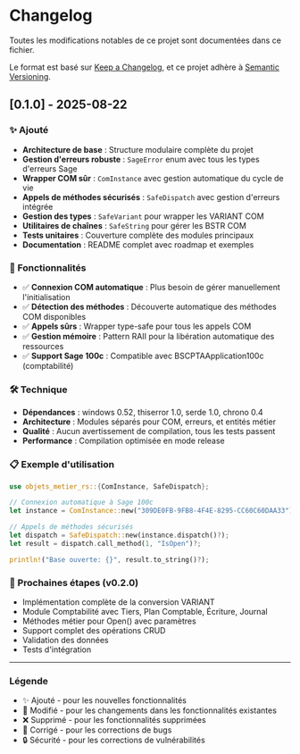 # Changelog

Toutes les modifications notables de ce projet sont documentées dans ce fichier.

Le format est basé sur [Keep a Changelog](https://keepachangelog.com/en/1.0.0/),
et ce projet adhère à [Semantic Versioning](https://semver.org/spec/v2.0.0.html).

## [0.1.0] - 2025-08-22

### ✨ Ajouté
- **Architecture de base** : Structure modulaire complète du projet
- **Gestion d'erreurs robuste** : `SageError` enum avec tous les types d'erreurs Sage
- **Wrapper COM sûr** : `ComInstance` avec gestion automatique du cycle de vie
- **Appels de méthodes sécurisés** : `SafeDispatch` avec gestion d'erreurs intégrée
- **Gestion des types** : `SafeVariant` pour wrapper les VARIANT COM
- **Utilitaires de chaînes** : `SafeString` pour gérer les BSTR COM
- **Tests unitaires** : Couverture complète des modules principaux
- **Documentation** : README complet avec roadmap et exemples

### 🔧 Fonctionnalités
- ✅ **Connexion COM automatique** : Plus besoin de gérer manuellement l'initialisation
- ✅ **Détection des méthodes** : Découverte automatique des méthodes COM disponibles
- ✅ **Appels sûrs** : Wrapper type-safe pour tous les appels COM
- ✅ **Gestion mémoire** : Pattern RAII pour la libération automatique des ressources
- ✅ **Support Sage 100c** : Compatible avec BSCPTAApplication100c (comptabilité)

### 🛠️ Technique
- **Dépendances** : windows 0.52, thiserror 1.0, serde 1.0, chrono 0.4
- **Architecture** : Modules séparés pour COM, erreurs, et entités métier
- **Qualité** : Aucun avertissement de compilation, tous les tests passent
- **Performance** : Compilation optimisée en mode release

### 📋 Exemple d'utilisation
```rust
use objets_metier_rs::{ComInstance, SafeDispatch};

// Connexion automatique à Sage 100c
let instance = ComInstance::new("309DE0FB-9FB8-4F4E-8295-CC60C60DAA33")?;

// Appels de méthodes sécurisés
let dispatch = SafeDispatch::new(instance.dispatch()?);
let result = dispatch.call_method(1, "IsOpen")?;

println!("Base ouverte: {}", result.to_string()?);
```

### 🎯 Prochaines étapes (v0.2.0)
- Implémentation complète de la conversion VARIANT
- Module Comptabilité avec Tiers, Plan Comptable, Écriture, Journal
- Méthodes métier pour Open() avec paramètres
- Support complet des opérations CRUD
- Validation des données
- Tests d'intégration

---

### Légende
- ✨ Ajouté - pour les nouvelles fonctionnalités
- 🔧 Modifié - pour les changements dans les fonctionnalités existantes
- ❌ Supprimé - pour les fonctionnalités supprimées
- 🐛 Corrigé - pour les corrections de bugs
- 🔒 Sécurité - pour les corrections de vulnérabilités
